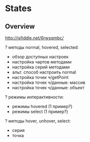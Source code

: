 # States

## Overview

<a href="http://jsfiddle.net/6rwsqmbc/" target="_blank">http://jsfiddle.net/6rwsqmbc/</a>


? методы normal, hovered, selected:
- обзор доступных настроек
- настройка чартов методами
- настройка серий методами
- альт. способ настроить normal
- настройка точек ч/getPoint
- настройка точек ч/данные: массив
- настройка точек ч/данные: объект

? режимы интерактивности:

- режимы hovered    (1 пример?)
- режимы select     (1 пример?)

? методы hover, unhover, select:

- серия
- точка
